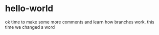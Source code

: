 # hello-world
ok time to make some more comments and learn how branches work.
this time we changed a word
